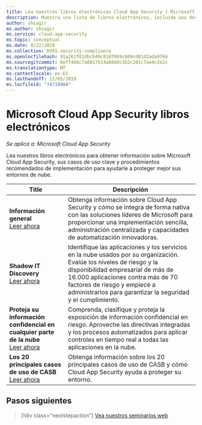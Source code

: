 ```yaml
---
title: Lea nuestros libros electrónicos Cloud App Security | Microsoft Docs
description: Muestra una lista de libros electrónicos, incluida una descripción.
author: shsagir
ms.author: shsagir
ms.service: cloud-app-security
ms.topic: conceptual
ms.date: 8/22/2019
ms.collection: M365-security-compliance
ms.openlocfilehash: 91a262f81dbcb49c81df869c869cd81d2ada9766
ms.sourcegitcommit: 6eff466c7a6817b14a60d8c3b2c201c7ae4c2e2c
ms.translationtype: MT
ms.contentlocale: es-ES
ms.lasthandoff: 12/05/2019
ms.locfileid: "74719984"
---
```

# <a name="microsoft-cloud-app-security-e-books"></a>Microsoft Cloud App Security libros electrónicos

*Se aplica a: Microsoft Cloud App Security*

Lea nuestros libros electrónicos para obtener información sobre Microsoft Cloud App Security, sus casos de uso clave y procedimientos recomendados de implementación para ayudarle a proteger mejor sus entornos de nube.

| Title | Descripción |
| --- | --- |
| **Información general**<br />[Leer ahora](https://go.microsoft.com/fwlink/p/?linkid=2079728) | Obtenga información sobre Cloud App Security y cómo se integra de forma nativa con las soluciones líderes de Microsoft para proporcionar una implementación sencilla, administración centralizada y capacidades de automatización innovadoras. |
| **Shadow IT Discovery**<br />[Leer ahora](https://go.microsoft.com/fwlink/p/?linkid=2079805) | Identifique las aplicaciones y los servicios en la nube usados por su organización. Evalúe los niveles de riesgo y la disponibilidad empresarial de más de 16.000 aplicaciones contra más de 70 factores de riesgo y empiece a administrarlos para garantizar la seguridad y el cumplimiento. |
| **Proteja su información confidencial en cualquier parte de la nube**<br />[Leer ahora](https://go.microsoft.com/fwlink/p/?linkid=2079808) | Comprenda, clasifique y proteja la exposición de información confidencial en riesgo. Aproveche las directivas integradas y los procesos automatizados para aplicar controles en tiempo real a todas las aplicaciones en la nube. |
| **Los 20 principales casos de uso de CASB**<br />[Leer ahora](https://go.microsoft.com/fwlink/p/?linkid=2099428) | Obtenga información sobre los 20 principales casos de uso de CASB y cómo Cloud App Security ayuda a proteger su entorno. |

## <a name="next-steps"></a>Pasos siguientes

> [!div class="nextstepaction"]
> [Vea nuestros seminarios web](webinars.md)
